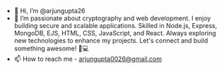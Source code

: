 - 👋 Hi, I’m @arjungupta26
- 👀 I’m passionate about cryptography and web development. I enjoy building secure and scalable applications. Skilled in Node.js, Express, MongoDB, EJS, HTML, CSS, JavaScript, and React. Always exploring new technologies to enhance my projects. Let's connect and build something awesome! 🔐💻
- 📫 How to reach me - arjungupta0026@gmail.com
